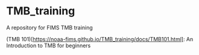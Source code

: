 # TMB_training
A repository for FIMS TMB training

(TMB 101)[https://noaa-fims.github.io/TMB_training/docs/TMB101.html]: An Introduction to TMB for beginners
